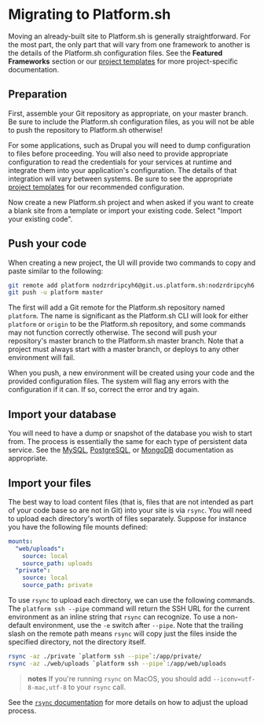 # Migrating to Platform.sh

Moving an already-built site to Platform.sh is generally straightforward. For the most part, the only part that will vary from one framework to another is the details of the Platform.sh configuration files. See the **Featured Frameworks** section or our [project templates](https://github.com/platformsh/) for more project-specific documentation.

## Preparation

First, assemble your Git repository as appropriate, on your master branch. Be sure to include the Platform.sh configuration files, as you will not be able to push the repository to Platform.sh otherwise!

For some applications, such as Drupal you will need to dump configuration to files before proceeding. You will also need to provide appropriate configuration to read the credentials for your services at runtime and integrate them into your application's configuration. The details of that integration will vary between systems. Be sure to see the appropriate [project templates](https://github.com/platformsh/) for our recommended configuration.

Now create a new Platform.sh project and when asked if you want to create a blank site from a template or import your existing code. Select "Import your existing code".

## Push your code

When creating a new project, the UI will provide two commands to copy and paste similar to the following:

```bash
git remote add platform nodzrdripcyh6@git.us.platform.sh:nodzrdripcyh6.git
git push -u platform master
```

The first will add a Git remote for the Platform.sh repository named `platform`. The name is significant as the Platform.sh CLI will look for either `platform` or `origin` to be the Platform.sh repository, and some commands may not function correctly otherwise. The second will push your repository's master branch to the Platform.sh master branch. Note that a project must always start with a master branch, or deploys to any other environment will fail.

When you push, a new environment will be created using your code and the provided configuration files. The system will flag any errors with the configuration if it can. If so, correct the error and try again.

## Import your database

You will need to have a dump or snapshot of the database you wish to start from. The process is essentially the same for each type of persistent data service. See the [MySQL](/configuration/services/mysql.md), [PostgreSQL](/configuration/services/postgresql.md), or [MongoDB](/configuration/services/mongodb.md) documentation as appropriate.

## Import your files

The best way to load content files (that is, files that are not intended as part of your code base so are not in Git) into your site is via `rsync`. You will need to upload each directory's worth of files separately. Suppose for instance you have the following file mounts defined:

```yaml
mounts:
  "web/uploads":
    source: local
    source_path: uploads
  "private":
    source: local
    source_path: private
```

To use `rsync` to upload each directory, we can use the following commands. The `platform ssh --pipe` command will return the SSH URL for the current environment as an inline string that `rsync` can recognize. To use a non-default environment, use the `-e` switch after `--pipe`. Note that the trailing slash on the remote path means `rsync` will copy just the files inside the specified directory, not the directory itself.

```bash
rsync -az ./private `platform ssh --pipe`:/app/private/
rsync -az ./web/uploads `platform ssh --pipe`:/app/web/uploads
```

> **notes**
> If you're running `rsync` on MacOS, you should add `--iconv=utf-8-mac,utf-8` to your `rsync` call.

See the [`rsync` documentation](https://download.samba.org/pub/rsync/rsync.html) for more details on how to adjust the upload process.
